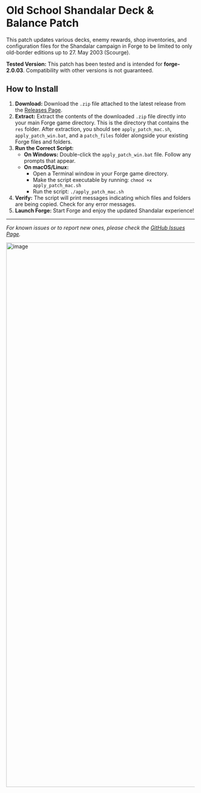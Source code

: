 # Old School Shandalar Deck &amp; Balance Patch

This patch updates various decks, enemy rewards, shop inventories, and configuration files for the Shandalar campaign in Forge to be limited to only old-border editions up to 27. May 2003 (Scourge).

**Tested Version:** This patch has been tested and is intended for **forge-2.0.03**. Compatibility with other versions is not guaranteed.

## How to Install

1.  **Download:** Download the `.zip` file attached to the latest release from the [Releases Page](https://github.com/vanja-ivancevic/Old-School-Forge/releases).
2.  **Extract:** Extract the contents of the downloaded `.zip` file directly into your main Forge game directory. This is the directory that contains the `res` folder. After extraction, you should see `apply_patch_mac.sh`, `apply_patch_win.bat`, and a `patch_files` folder alongside your existing Forge files and folders.
3.  **Run the Correct Script:**
    *   **On Windows:** Double-click the `apply_patch_win.bat` file. Follow any prompts that appear.
    *   **On macOS/Linux:**
        *   Open a Terminal window in your Forge game directory.
        *   Make the script executable by running: `chmod +x apply_patch_mac.sh`
        *   Run the script: `./apply_patch_mac.sh`
4.  **Verify:** The script will print messages indicating which files and folders are being copied. Check for any error messages.
5.  **Launch Forge:** Start Forge and enjoy the updated Shandalar experience!


---

*For known issues or to report new ones, please check the [GitHub Issues Page](/https://github.com/vanja-ivancevic/Old-School-Forge/issues/).*

<img width="1457" alt="image" src="https://github.com/user-attachments/assets/7b7837fa-3fba-49d4-b8df-9b9d2b4c1c59" />
